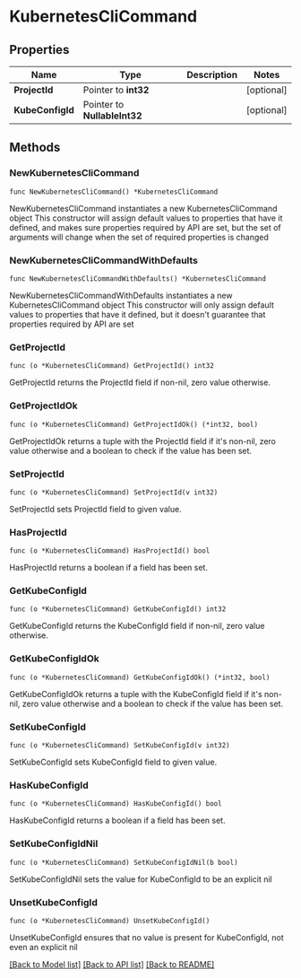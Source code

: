 # KubernetesCliCommand

## Properties

Name | Type | Description | Notes
------------ | ------------- | ------------- | -------------
**ProjectId** | Pointer to **int32** |  | [optional] 
**KubeConfigId** | Pointer to **NullableInt32** |  | [optional] 

## Methods

### NewKubernetesCliCommand

`func NewKubernetesCliCommand() *KubernetesCliCommand`

NewKubernetesCliCommand instantiates a new KubernetesCliCommand object
This constructor will assign default values to properties that have it defined,
and makes sure properties required by API are set, but the set of arguments
will change when the set of required properties is changed

### NewKubernetesCliCommandWithDefaults

`func NewKubernetesCliCommandWithDefaults() *KubernetesCliCommand`

NewKubernetesCliCommandWithDefaults instantiates a new KubernetesCliCommand object
This constructor will only assign default values to properties that have it defined,
but it doesn't guarantee that properties required by API are set

### GetProjectId

`func (o *KubernetesCliCommand) GetProjectId() int32`

GetProjectId returns the ProjectId field if non-nil, zero value otherwise.

### GetProjectIdOk

`func (o *KubernetesCliCommand) GetProjectIdOk() (*int32, bool)`

GetProjectIdOk returns a tuple with the ProjectId field if it's non-nil, zero value otherwise
and a boolean to check if the value has been set.

### SetProjectId

`func (o *KubernetesCliCommand) SetProjectId(v int32)`

SetProjectId sets ProjectId field to given value.

### HasProjectId

`func (o *KubernetesCliCommand) HasProjectId() bool`

HasProjectId returns a boolean if a field has been set.

### GetKubeConfigId

`func (o *KubernetesCliCommand) GetKubeConfigId() int32`

GetKubeConfigId returns the KubeConfigId field if non-nil, zero value otherwise.

### GetKubeConfigIdOk

`func (o *KubernetesCliCommand) GetKubeConfigIdOk() (*int32, bool)`

GetKubeConfigIdOk returns a tuple with the KubeConfigId field if it's non-nil, zero value otherwise
and a boolean to check if the value has been set.

### SetKubeConfigId

`func (o *KubernetesCliCommand) SetKubeConfigId(v int32)`

SetKubeConfigId sets KubeConfigId field to given value.

### HasKubeConfigId

`func (o *KubernetesCliCommand) HasKubeConfigId() bool`

HasKubeConfigId returns a boolean if a field has been set.

### SetKubeConfigIdNil

`func (o *KubernetesCliCommand) SetKubeConfigIdNil(b bool)`

 SetKubeConfigIdNil sets the value for KubeConfigId to be an explicit nil

### UnsetKubeConfigId
`func (o *KubernetesCliCommand) UnsetKubeConfigId()`

UnsetKubeConfigId ensures that no value is present for KubeConfigId, not even an explicit nil

[[Back to Model list]](../README.md#documentation-for-models) [[Back to API list]](../README.md#documentation-for-api-endpoints) [[Back to README]](../README.md)



